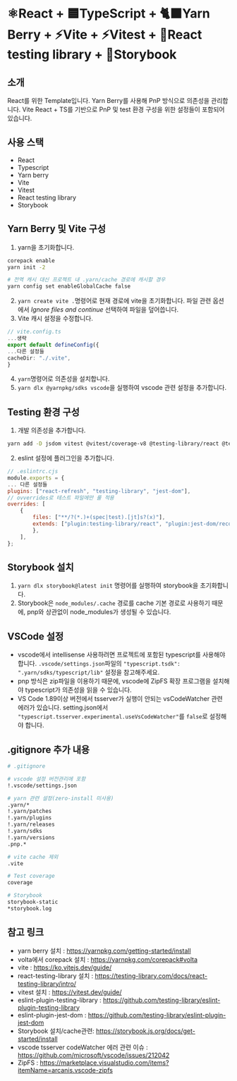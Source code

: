 # ⚛️React + 🟦TypeScript + 🐈‍⬛Yarn Berry + ⚡️Vite + ⚡️Vitest + 🐙React testing library + 📕Storybook

## 소개

React를 위한 Template입니다.
Yarn Berry를 사용해 PnP 방식으로 의존성을 관리합니다. Vite React + TS를 기반으로 PnP 및 test 환경 구성을 위한 설정들이 포함되어 있습니다.

## 사용 스택

- React
- Typescript
- Yarn berry
- Vite
- Vitest
- React testing library
- Storybook

## Yarn Berry 및 Vite 구성

1. yarn을 초기화합니다.

```bash
corepack enable
yarn init -2

# 전역 캐시 대신 프로젝트 내 .yarn/cache 경로에 캐시할 경우
yarn config set enableGlobalCache false
```

2. `yarn create vite .`명령어로 현재 경로에 vite을 초기화합니다. 파일 관련 옵션에서 _Ignore files and continue_ 선택하여 파일을 덮어씁니다.
3. Vite 캐시 설정을 수정합니다.

```typescript
// vite.config.ts
...생략
export default defineConfig({
...다른 설정들
cacheDir: "./.vite",
}
```

4. `yarn`명령어로 의존성을 설치합니다.
5. `yarn dlx @yarnpkg/sdks vscode`을 실행하여 vscode 관련 설정을 추가합니다.

## Testing 환경 구성

1. 개발 의존성을 추가합니다.

```bash
yarn add -D jsdom vitest @vitest/coverage-v8 @testing-library/react @testing-library/jest-dom @testing-library/user-event
```

2. eslint 설정에 플러그인을 추가합니다.

```javascript
// .eslintrc.cjs
module.exports = {
... 다른 설정들
plugins: ["react-refresh", "testing-library", "jest-dom"],
// ovverrides로 테스트 파일에만 룰 적용
overrides: [
	{
		files: ["**/?(*.)+(spec|test).[jt]s?(x)"],
		extends: ["plugin:testing-library/react", "plugin:jest-dom/recommended"],
		},
	],
};
```

## Storybook 설치

1. `yarn dlx storybook@latest init` 명령어를 실행하여 storybook을 초기화합니다.
2. Storybook은 `node_modules/.cache` 경로를 cache 기본 경로로 사용하기 때문에, pnp와 상관없이 node_modules가 생성될 수 있습니다.

## VSCode 설정

- vscode에서 intellisense 사용하려면 프로젝트에 포함된 typescript를 사용해야합니다. `.vscode/settings.json`파일의 `"typescript.tsdk": ".yarn/sdks/typescript/lib"` 설정을 참고해주세요.
- pnp 방식은 zip파일을 이용하기 때문에, vscode에 ZipFS 확장 프로그램을 설치해야 typescript가 의존성을 읽을 수 있습니다.
- VS Code 1.89이상 버전에서 tsserver가 실행이 안되는 vsCodeWatcher 관련 에러가 있습니다. setting.json에서 `"typescript.tsserver.experimental.useVsCodeWatcher"`를 `false`로 설정해야 합니다.

## .gitignore 추가 내용

```bash
# .gitignore

# vscode 설정 버전관리에 포함
!.vscode/settings.json

# yarn 관련 설정(zero-install 미사용)
.yarn/*
!.yarn/patches
!.yarn/plugins
!.yarn/releases
!.yarn/sdks
!.yarn/versions
.pnp.*

# vite cache 제외
.vite

# Test coverage
coverage

# Storybook
storybook-static
*storybook.log
```

## 참고 링크

- yarn berry 설치 : https://yarnpkg.com/getting-started/install
- volta에서 corepack 설치 : https://yarnpkg.com/corepack#volta
- vite : https://ko.vitejs.dev/guide/
- react-testing-library 설치 : https://testing-library.com/docs/react-testing-library/intro/
- vitest 설치 : https://vitest.dev/guide/
- eslint-plugin-testing-library : https://github.com/testing-library/eslint-plugin-testing-library
- eslint-plugin-jest-dom : https://github.com/testing-library/eslint-plugin-jest-dom
- Storybook 설치/cache관련: https://storybook.js.org/docs/get-started/install
- vscode tsserver codeWatcher 에러 관련 이슈 : https://github.com/microsoft/vscode/issues/212042
- ZipFS : https://marketplace.visualstudio.com/items?itemName=arcanis.vscode-zipfs
